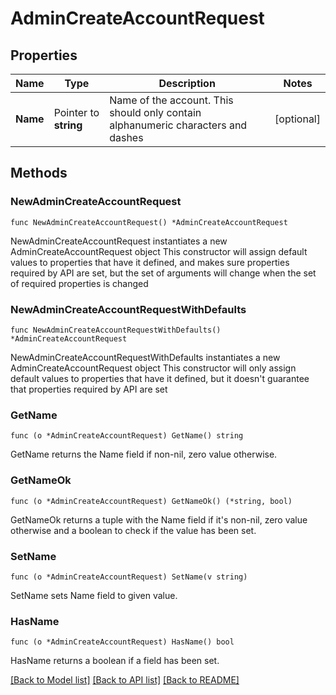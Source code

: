 # AdminCreateAccountRequest

## Properties

Name | Type | Description | Notes
------------ | ------------- | ------------- | -------------
**Name** | Pointer to **string** | Name of the account. This should only contain alphanumeric characters and dashes | [optional] 

## Methods

### NewAdminCreateAccountRequest

`func NewAdminCreateAccountRequest() *AdminCreateAccountRequest`

NewAdminCreateAccountRequest instantiates a new AdminCreateAccountRequest object
This constructor will assign default values to properties that have it defined,
and makes sure properties required by API are set, but the set of arguments
will change when the set of required properties is changed

### NewAdminCreateAccountRequestWithDefaults

`func NewAdminCreateAccountRequestWithDefaults() *AdminCreateAccountRequest`

NewAdminCreateAccountRequestWithDefaults instantiates a new AdminCreateAccountRequest object
This constructor will only assign default values to properties that have it defined,
but it doesn't guarantee that properties required by API are set

### GetName

`func (o *AdminCreateAccountRequest) GetName() string`

GetName returns the Name field if non-nil, zero value otherwise.

### GetNameOk

`func (o *AdminCreateAccountRequest) GetNameOk() (*string, bool)`

GetNameOk returns a tuple with the Name field if it's non-nil, zero value otherwise
and a boolean to check if the value has been set.

### SetName

`func (o *AdminCreateAccountRequest) SetName(v string)`

SetName sets Name field to given value.

### HasName

`func (o *AdminCreateAccountRequest) HasName() bool`

HasName returns a boolean if a field has been set.


[[Back to Model list]](../README.md#documentation-for-models) [[Back to API list]](../README.md#documentation-for-api-endpoints) [[Back to README]](../README.md)


